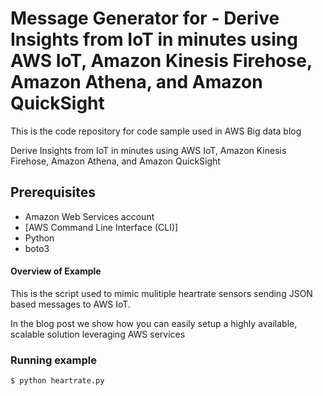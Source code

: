 # Message Generator for - Derive Insights from IoT in minutes using AWS IoT, Amazon Kinesis Firehose, Amazon Athena, and Amazon QuickSight

This is the code repository for code sample used in AWS Big data blog 

Derive Insights from IoT in minutes using AWS IoT, Amazon Kinesis Firehose, Amazon Athena, and Amazon QuickSight

## Prerequisites 
  - Amazon Web Services account
  - [AWS Command Line Interface (CLI)]
  - Python
  - boto3

#### Overview of Example
This is the script used to mimic mulitiple heartrate sensors sending JSON based messages to AWS IoT.

In the blog post we show how you can easily setup a highly available, scalable solution leveraging AWS services

### Running example

```
$ python heartrate.py 
```

